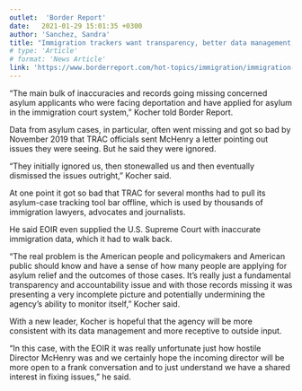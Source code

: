 ```yaml
---
outlet:  'Border Report'
date:   2021-01-29 15:01:35 +0300
author: 'Sanchez, Sandra'
title: "Immigration trackers want transparency, better data management; judges press for autonomy"
# type: 'Article'
# format: 'News Article'
link: 'https://www.borderreport.com/hot-topics/immigration/immigration-trackers-seek-transparency-better-data-management-judges-press-for-autonomy/'
---
```

“The main bulk of inaccuracies and records going missing concerned asylum applicants who were facing deportation and have applied for asylum in the immigration court system,” Kocher told Border Report.

Data from asylum cases, in particular, often went missing and got so bad by November 2019 that TRAC officials sent McHenry a letter pointing out issues they were seeing. But he said they were ignored.

“They initially ignored us, then stonewalled us and then eventually dismissed the issues outright,” Kocher said.

At one point it got so bad that TRAC for several months had to pull its asylum-case tracking tool bar offline, which is used by thousands of immigration lawyers, advocates and journalists.

He said EOIR even supplied the U.S. Supreme Court with inaccurate immigration data, which it had to walk back.

“The real problem is the American people and policymakers and American public should know and have a sense of how many people are applying for asylum relief and the outcomes of those cases. It’s really just a fundamental transparency and accountability issue and with those records missing it was presenting a very incomplete picture and potentially undermining the agency’s ability to monitor itself,” Kocher said.

With a new leader, Kocher is hopeful that the agency will be more consistent with its data management and more receptive to outside input.

“In this case, with the EOIR it was really unfortunate just how hostile Director McHenry was and we certainly hope the incoming director will be more open to a frank conversation and to just understand we have a shared interest in fixing issues,” he said.